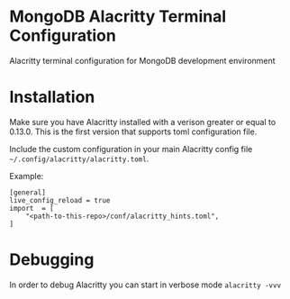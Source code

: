 # MongoDB Alacritty Terminal Configuration
Alacritty terminal configuration for MongoDB development environment

# Installation
Make sure you have Alacritty installed with a verison greater or equal to 0.13.0. This is the first version that supports toml configuration file.

Include the custom configuration in your main Alacritty config file `~/.config/alacritty/alacritty.toml`.

Example:
```
[general]
live_config_reload = true
import  = [
    "<path-to-this-repo>/conf/alacritty_hints.toml",
]
```

# Debugging
In order to debug Alacritty you can start in verbose mode `alacritty -vvv`
